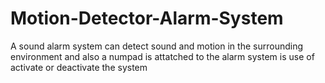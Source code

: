 # Motion-Detector-Alarm-System
A sound alarm system can detect sound and motion in the surrounding environment and also a numpad is attatched to the alarm system is use of activate or deactivate the system
